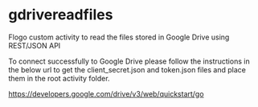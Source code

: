 # gdrivereadfiles
Flogo custom activity to read the files stored in Google Drive using REST/JSON API

To connect successfully to Google Drive please follow the instructions in the below url to get the client_secret.json and token.json files and place them in the root activity folder.

https://developers.google.com/drive/v3/web/quickstart/go
